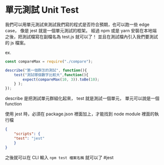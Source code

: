 # 單元測試 Unit Test
我們可以用單元測試來測試我們寫的程式是否符合預期，也可以跑一些 edge case，
像是 jest 就是一個單元測試的框架。
經過 npm 或是 yarn 安裝在本地端之後，把測試檔寫在副檔名為 test.js 就可以了！
並且在測試檔內引入我們要測試的 js 檔案。

ex.
```js
const compareMax = require("./compare");

describe("第一個群怎的測試", function(){
	test("測試哪個數字比較大",function(){
		expect(compareMax(10, 3)).toBe(10);
	} );
});
```

describe 是把測試單元群組化起來，
test 就是測試一個單元，
單元可以說是一個 function


使用 jest 時，必須在 package.json 裡面加上，才能找到 node module 裡面的執行檔
```JSON
{  
	"scripts": {  
	"test": "jest"  
	}  
}
```

之後就可以在 CLI 輸入 `npm test 檔案名稱` 就可以了
#jest 
